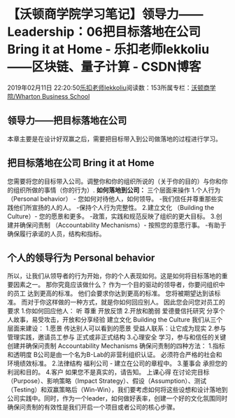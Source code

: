 
# 【沃顿商学院学习笔记】领导力——Leadership：06把目标落地在公司 Bring it at Home - 乐扣老师lekkoliu——区块链、量子计算 - CSDN博客

2019年02月11日 22:20:50[乐扣老师lekkoliu](https://me.csdn.net/lsttoy)阅读数：153所属专栏：[沃顿商学院/Wharton Business School](https://blog.csdn.net/column/details/33347.html)



## 领导力——把目标落地在公司
本章主要是在设计好双赢之后，需要把目标带入到公司做落地的过程进行学习。
## 把目标落地在公司 Bring it at Home
您需要将您的目标带入公司。调整你和你的组织所说的（关于你的目的）与你和你的组织所做的事情（你的行为）.
**如何落地到公司：**
三个层面来操作
1.个人行为（Personal behavior） - 您如何对待他人，如何领导。
-我们信任并尊重那些实践他们所宣扬的人的人。
-保持个人行为完整性。
2.建立文化 （Building the Culture）- 您的愿景和更多。
-政策，实践和规范反映了组织的更大目标。
3.创建并确保问责制 （Accountability Mechanisms）- 按照您的意愿行事。
-有助于确保履行承诺的人员，结构和指标。
## 个人的领导行为 Personal behavior
所以，让我们从领导者的行为开始，你的个人表现如何。这是如何将目标落地的重要因素之一。 那你究竟应该做什么？ 作为一个目的驱动的领导者，你要问组织中的员工 达到更高的标准。 他们会要求你达到更高的标准。 您将被期望达到该标准。 而对于你这样做的一种方式，就是你如何回应别人。
因此您会问您对员工的要求
1.你如何回应他人：
听
尊重
开放反馈
2.开放和脆弱
爱德曼信托研究
分享个人故事，易受攻击，开放和分享经验
建立文化 Building the Culture
我们从三个层面来建设：
1.愿景
传达别人可以看到的愿景
受益人联系：让它成为现实
2.参与管理实践，邀请员工参与
正式或非正式结构
3.心理安全
学习，参与和信任的关键
创建并确保问责制 Accountability Mechanisms
确保问责制的四种方法：
1.指标和透明度
B公司是由一个名为B-Lab的非营利组织认证。
必须符合严格的社会和环境绩效标准。
2.法律结构
福利公司 - 建立在公司的章程中。
3.董事会
承担您的利润和目的。
4.客户
如果您不是真实的，请告知。
上课心得
在讨论完目标（Purpose）、影响策略（Impact Strategy）、假设（Assumption）、测试（Testing）和双赢策略后（Win-Win），我们要考虑如何将这些设想和设计落地到公司实践中。同时，作为一个leader，如何做好表率，创建一个好的文化氛围同时确保问责制的有效性是我们开启一个项目或者公司的核心步骤。

